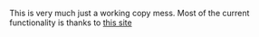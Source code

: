 This is very much just a working copy mess.
Most of the current functionality is thanks to
[this site](http://www.smashingmagazine.com/2010/05/23/make-your-own-bookmarklets-with-jquery/)